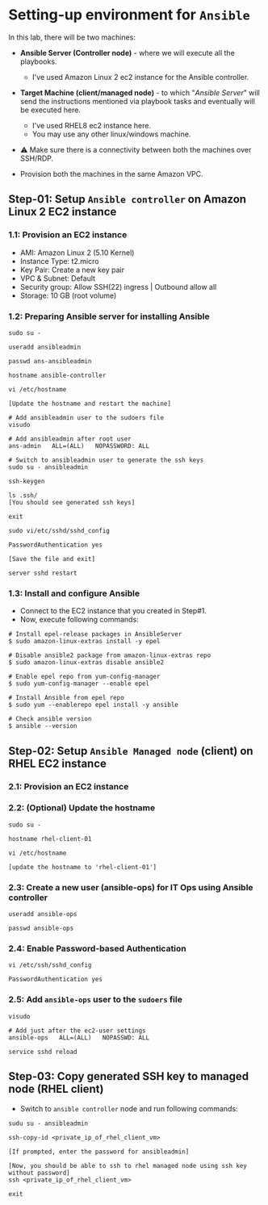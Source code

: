 # Setting-up environment for `Ansible`

In this lab, there will be two machines:

- **Ansible Server (Controller node)** - where we will execute all the playbooks.

  - I've used Amazon Linux 2 ec2 instance for the Ansible controller.

- **Target Machine (client/managed node)** - to which "_Ansible Server_" will send the instructions mentioned via playbook tasks and eventually will be executed here.

  - I've used RHEL8 ec2 instance here.
  - You may use any other linux/windows machine.

- :warning: Make sure there is a connectivity between both the machines over SSH/RDP.

- Provision both the machines in the same Amazon VPC.

## Step-01: Setup `Ansible controller` on Amazon Linux 2 EC2 instance

### 1.1: Provision an EC2 instance

- AMI: Amazon Linux 2 (5.10 Kernel)
- Instance Type: t2.micro
- Key Pair: Create a new key pair
- VPC & Subnet: Default
- Security group: Allow SSH(22) ingress | Outbound allow all
- Storage: 10 GB (root volume)

### 1.2: Preparing Ansible server for installing Ansible

```
sudo su -

useradd ansibleadmin

passwd ans-ansibleadmin

hostname ansible-controller

vi /etc/hostname

[Update the hostname and restart the machine]

# Add ansibleadmin user to the sudoers file
visudo

# Add ansibleadmin after root user
ans-admin   ALL=(ALL)   NOPASSWORD: ALL

# Switch to ansibleadmin user to generate the ssh keys
sudo su - ansibleadmin

ssh-keygen

ls .ssh/
[You should see generated ssh keys]

exit

sudo vi/etc/sshd/sshd_config

PasswordAuthentication yes

[Save the file and exit]

server sshd restart
```

### 1.3: Install and configure Ansible

- Connect to the EC2 instance that you created in Step#1.
- Now, execute following commands:

```
# Install epel-release packages in AnsibleServer
$ sudo amazon-linux-extras install -y epel

# Disable ansible2 package from amazon-linux-extras repo
$ sudo amazon-linux-extras disable ansible2

# Enable epel repo from yum-config-manager
$ sudo yum-config-manager --enable epel

# Install Ansible from epel repo
$ sudo yum --enablerepo epel install -y ansible

# Check ansible version
$ ansible --version
```

## Step-02: Setup `Ansible Managed node` (client) on RHEL EC2 instance

### 2.1: Provision an EC2 instance

### 2.2: (Optional) Update the hostname

```
sudo su -

hostname rhel-client-01

vi /etc/hostname

[update the hostname to 'rhel-client-01']
```

### 2.3: Create a new user (ansible-ops) for IT Ops using Ansible controller

```
useradd ansible-ops

passwd ansible-ops
```

### 2.4: Enable Password-based Authentication

```
vi /etc/ssh/sshd_config

PasswordAuthentication yes
```

### 2.5: Add `ansible-ops` user to the `sudoers` file

```
visudo

# Add just after the ec2-user settings
ansible-ops   ALL=(ALL)   NOPASSWD: ALL

service sshd reload
```

## Step-03: Copy generated SSH key to managed node (RHEL client)

- Switch to `ansible controller` node and run following commands:

```
sudu su - ansibleadmin

ssh-copy-id <private_ip_of_rhel_client_vm>

[If prompted, enter the password for ansibleadmin]

[Now, you should be able to ssh to rhel managed node using ssh key without password]
ssh <private_ip_of_rhel_client_vm>

exit
```
